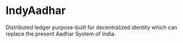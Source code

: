 # IndyAadhar
Distributed ledger purpose-built for decentralized identity which can replace the present Aadhar System of India.
